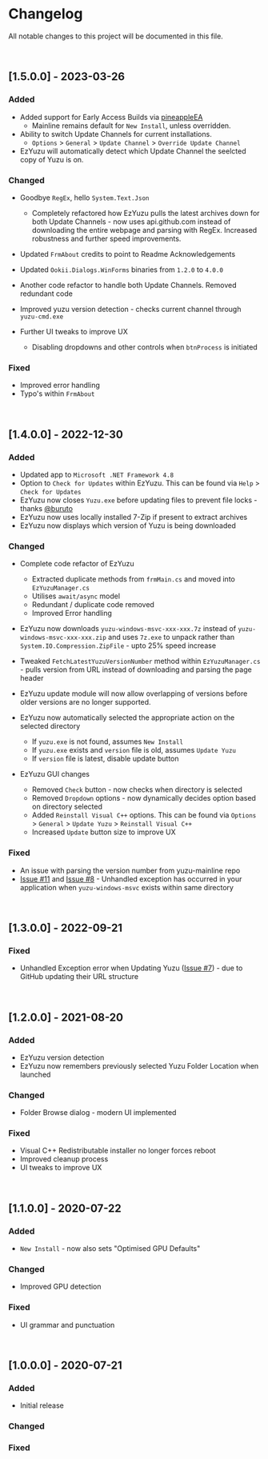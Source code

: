 # Changelog

All notable changes to this project will be documented in this file.

<br>

## [1.5.0.0] - 2023-03-26

### Added

- Added support for Early Access Builds via [pineappleEA](https://github.com/pineappleEA/pineapple-src)
  - Mainline remains default for `New Install`, unless overridden.
- Ability to switch Update Channels for current installations.
  - `Options` > `General` > `Update Channel` > `Override Update Channel`
- EzYuzu will automatically detect which Update Channel the seelcted copy of Yuzu is on.

### Changed

- Goodbye `RegEx`, hello `System.Text.Json`

  - Completely refactored how EzYuzu pulls the latest archives down for both Update Channels - now uses api.github.com instead of downloading the entire webpage and parsing with RegEx. Increased robustness and further speed improvements.

- Updated `FrmAbout` credits to point to Readme Acknowledgements
- Updated `Ookii.Dialogs.WinForms` binaries from `1.2.0` to `4.0.0`
- Another code refactor to handle both Update Channels. Removed redundant code
- Improved yuzu version detection - checks current channel through `yuzu-cmd.exe`
- Further UI tweaks to improve UX
  - Disabling dropdowns and other controls when `btnProcess` is initiated

### Fixed

- Improved error handling
- Typo's within `FrmAbout`

<br>

## [1.4.0.0] - 2022-12-30

### Added

- Updated app to `Microsoft .NET Framework 4.8`
- Option to `Check for Updates` within EzYuzu. This can be found via `Help` > `Check for Updates`
- EzYuzu now closes `Yuzu.exe` before updating files to prevent file locks - thanks [@buruto](https://github.com/amakvana/EzYuzu/issues/11#issuecomment-1368053397)
- EzYuzu now uses locally installed 7-Zip if present to extract archives
- EzYuzu now displays which version of Yuzu is being downloaded

### Changed

- Complete code refactor of EzYuzu

  - Extracted duplicate methods from `frmMain.cs` and moved into `EzYuzuManager.cs`
  - Utilises `await/async` model
  - Redundant / duplicate code removed
  - Improved Error handling

- EzYuzu now downloads `yuzu-windows-msvc-xxx-xxx.7z` instead of `yuzu-windows-msvc-xxx-xxx.zip` and uses `7z.exe` to unpack rather than `System.IO.Compression.ZipFile` - upto 25% speed increase

- Tweaked `FetchLatestYuzuVersionNumber` method within `EzYuzuManager.cs` - pulls version from URL instead of downloading and parsing the page header

- EzYuzu update module will now allow overlapping of versions before older versions are no longer supported.

- EzYuzu now automatically selected the appropriate action on the selected directory

  - If `yuzu.exe` is not found, assumes `New Install`
  - If `yuzu.exe` exists and `version` file is old, assumes `Update Yuzu`
  - If `version` file is latest, disable update button

- EzYuzu GUI changes

  - Removed `Check` button - now checks when directory is selected
  - Removed `Dropdown` options - now dynamically decides option based on directory selected
  - Added `Reinstall Visual C++` options. This can be found via `Options` > `General` > `Update Yuzu` > `Reinstall Visual C++`
  - Increased `Update` button size to improve UX

### Fixed

- An issue with parsing the version number from yuzu-mainline repo
- [Issue #11](https://github.com/amakvana/EzYuzu/issues/11) and [Issue #8](https://github.com/amakvana/EzYuzu/issues/8) - Unhandled exception has occurred in your application when `yuzu-windows-msvc` exists within same directory

<br>

## [1.3.0.0] - 2022-09-21

### Fixed

- Unhandled Exception error when Updating Yuzu ([Issue #7](https://github.com/amakvana/EzYuzu/issues/7)) - due to GitHub updating their URL structure

<br>

## [1.2.0.0] - 2021-08-20

### Added

- EzYuzu version detection
- EzYuzu now remembers previously selected Yuzu Folder Location when launched

### Changed

- Folder Browse dialog - modern UI implemented

### Fixed

- Visual C++ Redistributable installer no longer forces reboot
- Improved cleanup process
- UI tweaks to improve UX

<br>

## [1.1.0.0] - 2020-07-22

### Added

- `New Install` - now also sets "Optimised GPU Defaults"

### Changed

- Improved GPU detection

### Fixed

- UI grammar and punctuation

<br>

## [1.0.0.0] - 2020-07-21

### Added

- Initial release

### Changed

### Fixed
